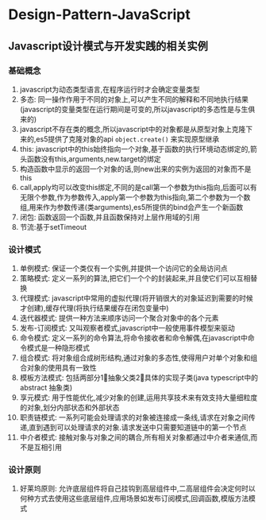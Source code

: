 # Design-Pattern-JavaScript

## Javascript设计模式与开发实践的相关实例

### 基础概念
1. javascript为动态类型语言,在程序运行时才会确定变量类型
2. 多态: 同一操作作用于不同的对象上,可以产生不同的解释和不同地执行结果(javascript的变量类型在运行期间是可变的,所以javascript的多态性是与生俱来的)
3. javascript不存在类的概念,所以javascript中的对象都是从原型对象上克隆下来的,es5提供了克隆对象的api  `object.create()` 来实现原型继承
4. this: javascript中的this始终指向一个对象,基于函数的执行环境动态绑定的,箭头函数没有this,arguments,new.target的绑定
5. 构造函数中显示的返回一个对象的话,则new出来的实例为返回的对象而不是this
6. call,apply均可以改变this绑定,不同的是call第一个参数为this指向,后面可以有无限个参数,作为参数传入,apply第一个参数为this指向,第二个参数为一个数组,用来作为参数传递(类arguments),es5所提供的bind会产生一个新函数
7. 闭包: 函数返回一个函数,并且函数保持对上层作用域的引用
8. 节流:基于setTimeout

### 设计模式
1. 单例模式: 保证一个类仅有一个实例,并提供一个访问它的全局访问点
2. 策略模式: 定义一系列的算法,把它们一个个的封装起来,并且使它们可以互相替换
3. 代理模式: javascript中常用的虚拟代理(将开销很大的对象延迟到需要的时候才创建),缓存代理(将执行结果缓存在闭包变量中)
4. 迭代器模式: 提供一种方法来顺序访问一个聚合对象中的各个元素
5. 发布-订阅模式: 又叫观察者模式,javascript中一般使用事件模型来驱动
6. 命令模式: 定义一系列的命令算法,将命令接收者和命令解偶,在javascript中命令模式是一种隐形模式
7. 组合模式: 将对象组合成树形结构,通过对象的多态性,使得用户对单个对象和组合对象的使用具有一致性
8. 模板方法模式: 包括两部分1⃣️抽象父类2⃣️具体的实现子类(java typescript中的 abstract 抽象类)
9. 享元模式: 用于性能优化,减少对象的创建,运用共享技术来有效支持大量细粒度的对象,划分内部状态和外部状态
10. 职责链模式: 一系列可能会处理请求的对象被连接成一条线,请求在对象之间传递,直到遇到可以处理请求的对象.请求发送中只需要知道链中的第一个节点
11. 中介者模式: 接触对象与对象之间的耦合,所有相关对象都通过中介者来通信,而不是互相引用

### 设计原则
1. 好莱坞原则: 允许底层组件将自己挂钩到高层组件中,二高层组件会决定何时以何种方式去使用这些底层组件,应用场景如发布订阅模式,回调函数,模版方法模式